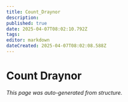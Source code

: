 ```yaml
---
title: Count_Draynor
description: 
published: true
date: 2025-04-07T08:02:10.792Z
tags: 
editor: markdown
dateCreated: 2025-04-07T08:02:08.588Z
---
```


# Count Draynor

*This page was auto-generated from structure.*